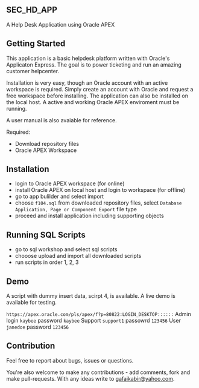 ## SEC_HD_APP

A Help Desk Application using Oracle APEX



## Getting Started

This application is a basic helpdesk platform written with Oracle's Applicaton Express. The goal is to power ticketing and run an amazing customer helpcenter.

Installation is very easy, though an Oracle account with an active workspace is required. Simply create an account with Oracle and request a free workspace before installing. The application can also be installed on the local host. A active and working Oracle APEX enviroment must be running.

A user manual is also avaiable for reference.


Required:

- Download repository files
- Oracle APEX Workspace



## Installation

* login to Oracle APEX workspace (for online)
* install Oracle APEX on local host and login to workspace (for offline)
* go to app bulilder and select import
* choose `f104.sql` from downloaded repository files, select `Database Application, Page or Component Export` file type
* proceed and install application including supporting objects



## Running SQL Scripts

* go to sql workshop and select sql scripts
* chooose upload and import all downloaded scripts
* run scripts in order 1, 2, 3



## Demo

A script with dummy insert data, scirpt 4, is available. A live demo is available for testing.


`https://apex.oracle.com/pls/apex/f?p=80822:LOGIN_DESKTOP::::::`
Admin login `kaybee` password `kaybee`
Support `support1` passowrd `123456`
User `janedoe` password `123456`



## Contribution

Feel free to report about bugs, issues or questions.

You're also welcome to make any contributions - add comments, fork and make pull-requests. With any ideas write to gafaikabir@yahoo.com.

